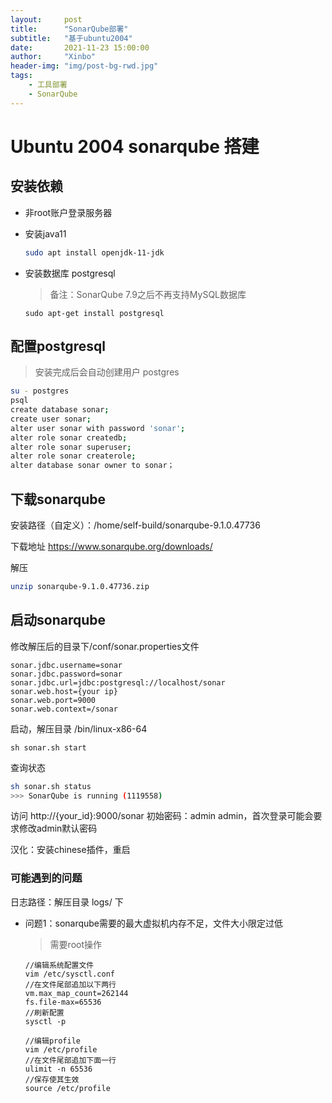 ```yaml
---
layout:     post
title:      "SonarQube部署"
subtitle:   "基于ubuntu2004"
date:       2021-11-23 15:00:00
author:     "Xinbo"
header-img: "img/post-bg-rwd.jpg"
tags:
    - 工具部署
    - SonarQube
---
```



# Ubuntu 2004 sonarqube 搭建

## 安装依赖

* 非root账户登录服务器

* 安装java11

  ``` bash
  sudo apt install openjdk-11-jdk
  ```

  

* 安装数据库 postgresql

  > 备注：SonarQube 7.9之后不再支持MySQL数据库

  ``` 
  sudo apt-get install postgresql
  ```

## 配置postgresql

> 安装完成后会自动创建用户 postgres

```bash
su - postgres
psql
create database sonar;
create user sonar;
alter user sonar with password 'sonar';
alter role sonar createdb;
alter role sonar superuser;
alter role sonar createrole;
alter database sonar owner to sonar；

```

## 下载sonarqube

安装路径（自定义）：/home/self-build/sonarqube-9.1.0.47736

下载地址 https://www.sonarqube.org/downloads/

解压

``` bash
unzip sonarqube-9.1.0.47736.zip
```

## 启动sonarqube

修改解压后的目录下/conf/sonar.properties文件

``` 
sonar.jdbc.username=sonar
sonar.jdbc.password=sonar
sonar.jdbc.url=jdbc:postgresql://localhost/sonar
sonar.web.host={your ip}
sonar.web.port=9000
sonar.web.context=/sonar
```

启动，解压目录 /bin/linux-x86-64

``` 
sh sonar.sh start
```

查询状态

``` bash
sh sonar.sh status
>>> SonarQube is running (1119558)
```

访问 http://{your_id}:9000/sonar  初始密码：admin admin，首次登录可能会要求修改admin默认密码

汉化：安装chinese插件，重启

### 可能遇到的问题

日志路径：解压目录 logs/ 下

* 问题1：sonarqube需要的最大虚拟机内存不足，文件大小限定过低

  > 需要root操作

  ``` 
  //编辑系统配置文件
  vim /etc/sysctl.conf
  //在文件尾部追加以下两行
  vm.max_map_count=262144
  fs.file-max=65536
  //刷新配置
  sysctl -p
   
  //编辑profile
  vim /etc/profile
  //在文件尾部追加下面一行
  ulimit -n 65536
  //保存使其生效
  source /etc/profile
  
  ```




